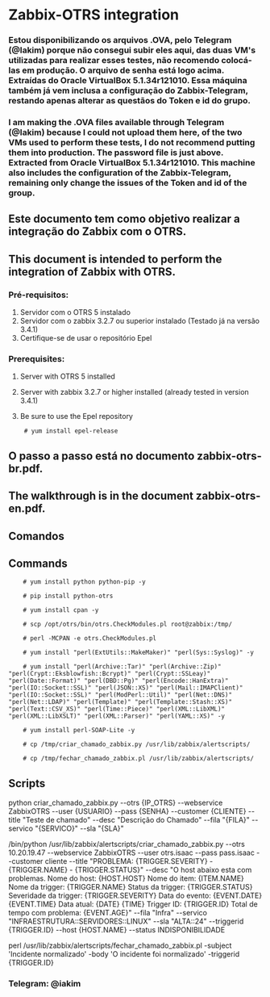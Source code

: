 # Zabbix-OTRS integration

### Estou disponibilizando os arquivos .OVA, pelo Telegram (@Iakim) porque não consegui subir eles aqui, das duas VM's utilizadas para realizar esses testes, não recomendo colocá-las em produção. O arquivo de senha está logo acima. Extraídas do Oracle VirtualBox 5.1.34r121010. Essa máquina também já vem inclusa a configuração do Zabbix-Telegram, restando apenas alterar as questãos do Token e id do grupo.

### I am making the .OVA files available through Telegram (@Iakim) because I could not upload them here, of the two VMs used to perform these tests, I do not recommend putting them into production. The password file is just above. Extracted from Oracle VirtualBox 5.1.34r121010. This machine also includes the configuration of the Zabbix-Telegram, remaining only change the issues of the Token and id of the group.

## Este documento tem como objetivo realizar a integração do Zabbix com o OTRS.

## This document is intended to perform the integration of Zabbix with OTRS.

### Pré-requisitos:

1. Servidor com o OTRS 5 instalado
2. Servidor com o zabbix 3.2.7 ou superior instalado (Testado já na versão 3.4.1)
3. Certifique-se de usar o repositório Epel

### Prerequisites:

1. Server with OTRS 5 installed
2. Server with zabbix 3.2.7 or higher installed (already tested in version 3.4.1)
3. Be sure to use the Epel repository

        # yum install epel-release

## O passo a passo está no documento zabbix-otrs-br.pdf.

## The walkthrough is in the document zabbix-otrs-en.pdf.

## Comandos

## Commands

        # yum install python python-pip -y

        # pip install python-otrs

        # yum install cpan -y

        # scp /opt/otrs/bin/otrs.CheckModules.pl root@zabbix:/tmp/

        # perl -MCPAN -e otrs.CheckModules.pl

        # yum install "perl(ExtUtils::MakeMaker)" "perl(Sys::Syslog)" -y

        # yum install "perl(Archive::Tar)" "perl(Archive::Zip)" "perl(Crypt::Eksblowfish::Bcrypt)" "perl(Crypt::SSLeay)" "perl(Date::Format)" "perl(DBD::Pg)" "perl(Encode::HanExtra)" "perl(IO::Socket::SSL)" "perl(JSON::XS)" "perl(Mail::IMAPClient)" "perl(IO::Socket::SSL)" "perl(ModPerl::Util)" "perl(Net::DNS)" "perl(Net::LDAP)" "perl(Template)" "perl(Template::Stash::XS)" "perl(Text::CSV_XS)" "perl(Time::Piece)" "perl(XML::LibXML)" "perl(XML::LibXSLT)" "perl(XML::Parser)" "perl(YAML::XS)" -y

        # yum install perl-SOAP-Lite -y

        # cp /tmp/criar_chamado_zabbix.py /usr/lib/zabbix/alertscripts/

        # cp /tmp/fechar_chamado_zabbix.pl /usr/lib/zabbix/alertscripts/

## Scripts

python criar_chamado_zabbix.py --otrs {IP_OTRS} --webservice ZabbixOTRS --user {USUARIO} --pass {SENHA} --customer {CLIENTE} --title "Teste de chamado" --desc "Descrição do Chamado" --fila "{FILA}" --servico "{SERVICO}" --sla "{SLA}"

/bin/python /usr/lib/zabbix/alertscripts/criar_chamado_zabbix.py --otrs 10.20.19.47 --webservice ZabbixOTRS --user otrs.isaac --pass pass.isaac --customer cliente --title "PROBLEMA: {TRIGGER.SEVERITY} - {TRIGGER.NAME} - {TRIGGER.STATUS}" --desc "O host abaixo esta com problemas.
Nome do host: {HOST.HOST}
Nome do item: {ITEM.NAME}
Nome da trigger: {TRIGGER.NAME}
Status da trigger: {TRIGGER.STATUS}
Severidade da trigger: {TRIGGER.SEVERITY}
Data do evento: {EVENT.DATE} {EVENT.TIME}
Data atual: {DATE} {TIME}
Trigger ID: {TRIGGER.ID}
Total de tempo com problema: {EVENT.AGE}" --fila "Infra" --servico "INFRAESTRUTURA::SERVIDORES::LINUX" --sla "ALTA::24" --triggerid {TRIGGER.ID} --host {HOST.NAME} --status INDISPONIBILIDADE

perl /usr/lib/zabbix/alertscripts/fechar_chamado_zabbix.pl -subject 'Incidente normalizado' -body 'O incidente foi normalizado' -triggerid {TRIGGER.ID}

### Telegram: @iakim
